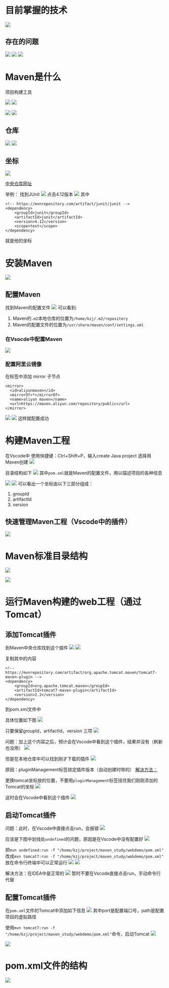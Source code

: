 # 目前掌握的技术

![](2022-12-18-21-09-07.png)

## 存在的问题

![](2022-12-18-21-24-14.png)
![](2022-12-18-21-25-29.png)
![](2022-12-18-21-25-56.png)

# Maven是什么

项目构建工具

![](2022-12-18-21-30-50.png)
![](2022-12-18-21-31-57.png)

![](2022-12-20-22-04-25.png)
![](2022-12-20-22-06-45.png)

## 仓库

![](2022-12-20-22-17-22.png)
![](2022-12-20-22-18-08.png)

## 坐标

![](2022-12-20-22-29-02.png)

[中央仓库网址](https://mvnrepository.com/)

举例：
找到JUnit
![](2022-12-20-22-25-28.png)
点击4.12版本
![](2022-12-20-22-26-24.png)
其中
```
<!-- https://mvnrepository.com/artifact/junit/junit -->
<dependency>
    <groupId>junit</groupId>
    <artifactId>junit</artifactId>
    <version>4.12</version>
    <scope>test</scope>
</dependency>
```
就是他的坐标

# 安装Maven

![](2022-12-20-22-10-45.png)

## 配置Maven

找到Maven的配置文件
![](2022-12-20-22-33-43.png)
可以看到:
1. Maven的```.m2```本地仓库的位置为```/home/kzj/.m2/repository```
2. Maven的配置文件的位置为```/usr/share/maven/conf/settings.xml```

### 在Vsocde中配置Maven

![](2022-12-21-13-45-44.png)

### 配置阿里云镜像

在<mirrors></mirrors>标签中添加 mirror 子节点
```
<mirror>
  <id>aliyunmaven</id>
  <mirrorOf>*</mirrorOf>
  <name>aliyun maven</name>
  <url>https://maven.aliyun.com/repository/public</url>
</mirror>
```
![](2022-12-21-16-07-23.png)
![](2022-12-21-16-07-06.png)
这样就配置成功

# 构建Maven工程

在Vscode中
使用快捷键：Ctrl+Shift+P，输入create Java project
选择用Maven创建
![](2022-12-18-21-38-16.png)

目录结构如下
![](2022-12-20-22-54-34.png)
其中```pom.xml```就是Maven的配置文件，用以描述项目的各种信息

![](2022-12-20-23-04-43.png)
![](2022-12-20-23-02-34.png)
可以看出一个坐标由以下三部分组成：
1. groupId
2. artifactId
3. version

## 快速管理Maven工程（Vscode中的插件）

![](2022-12-21-13-49-28.png)
   
# Maven标准目录结构

![](2022-12-21-13-39-24.png)

![](2022-12-21-13-42-33.png)

# 运行Maven构建的web工程（通过Tomcat）

## 添加Tomcat插件

到Maven中央仓库找到这个插件
![](2022-12-21-14-05-38.png)
![](2022-12-21-14-06-46.png)

复制其中的内容
```
<!-- https://mvnrepository.com/artifact/org.apache.tomcat.maven/tomcat7-maven-plugin -->
<dependency>
    <groupId>org.apache.tomcat.maven</groupId>
    <artifactId>tomcat7-maven-plugin</artifactId>
    <version>2.2</version>
</dependency>
```
到pom.xml文件中

具体位置如下图
![](2022-12-21-14-09-48.png)

只要保留groupId，artifactId，version 三项
![](2022-12-21-14-53-42.png)

问题：加上这个内容之后，预计会在Vscode中看到这个插件，结果并没有（刷新也没用）
![](2022-12-21-14-50-04.png)

但是在本地仓库中可以找到刚才下载的插件
![](2022-12-21-14-42-02.png)

原因：pluginManagement标签锁定插件版本（自动创建时带的）
[解决方法：](https://blog.csdn.net/Laputa219/article/details/102638415)

更换tomcat坐标放的位置，不要用```pluginManagement```标签括住我们刚刚添加的Tomcat的坐标
![](2022-12-21-14-55-40.png)

这时会在Vscode中看到这个插件
![](2022-12-21-14-58-58.png)

## 启动Tomcat插件

问题：此时，在Vscode中直接点击run，会报错
![](2022-12-21-15-06-35.png)

应该是下图中划线处```undefined```的问题，原因是在Vscode中没有配置好
![](2022-12-21-15-07-59.png)

把```mvn undefined:run -f "/home/kzj/project/maven_study/webdemo/pom.xml"```
改成```mvn tomcat7:run -f "/home/kzj/project/maven_study/webdemo/pom.xml"```
放在命令行终端中可以正常运行
![](2022-12-21-15-13-47.png)
![](2022-12-21-15-15-27.png)

解决方法：在IDEA中是正常的
![](2022-12-21-15-24-24.png)
暂时不要在Vscode直接点击run，手动命令行代替

## 配置Tomcat插件

在```pom.xml```文件的Tomcat中添加如下信息
![](2022-12-21-15-33-46.png)
其中port是配置端口号，path是配置项目的虚拟路径

使用```mvn tomcat7:run -f "/home/kzj/project/maven_study/webdemo/pom.xml"```命令，启动Tomcat
![](2022-12-21-15-30-31.png)

![](2022-12-21-15-37-47.png)    

# pom.xml文件的结构

![](2022-12-21-15-44-41.png)

